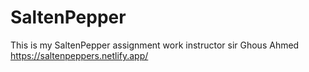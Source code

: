 # SaltenPepper
This is my SaltenPepper assignment work instructor sir Ghous Ahmed
https://saltenpeppers.netlify.app/
